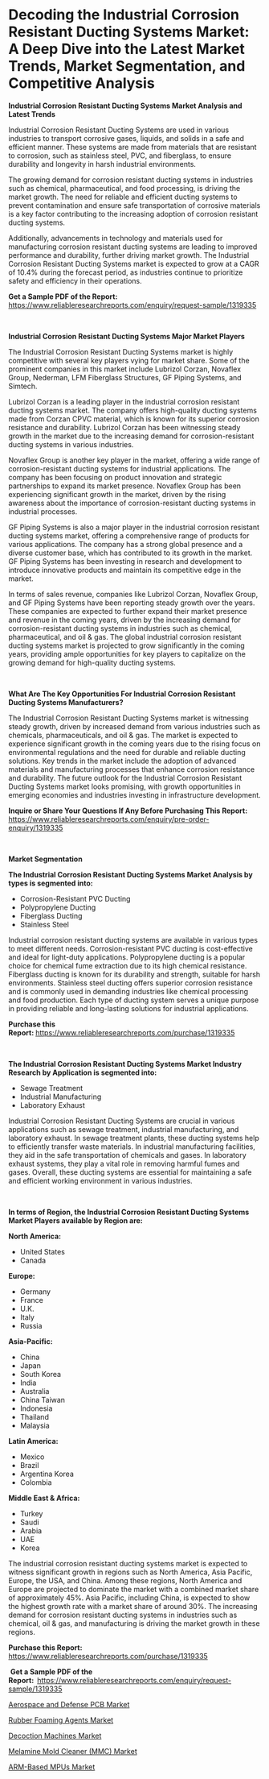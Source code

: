 <p><h1>Decoding the Industrial Corrosion Resistant Ducting Systems Market: A Deep Dive into the Latest Market Trends, Market Segmentation, and Competitive Analysis</h1></p><p><strong>Industrial Corrosion Resistant Ducting Systems Market Analysis and Latest Trends</strong></p>
<p><p>Industrial Corrosion Resistant Ducting Systems are used in various industries to transport corrosive gases, liquids, and solids in a safe and efficient manner. These systems are made from materials that are resistant to corrosion, such as stainless steel, PVC, and fiberglass, to ensure durability and longevity in harsh industrial environments.</p><p>The growing demand for corrosion resistant ducting systems in industries such as chemical, pharmaceutical, and food processing, is driving the market growth. The need for reliable and efficient ducting systems to prevent contamination and ensure safe transportation of corrosive materials is a key factor contributing to the increasing adoption of corrosion resistant ducting systems.</p><p>Additionally, advancements in technology and materials used for manufacturing corrosion resistant ducting systems are leading to improved performance and durability, further driving market growth. The Industrial Corrosion Resistant Ducting Systems market is expected to grow at a CAGR of 10.4% during the forecast period, as industries continue to prioritize safety and efficiency in their operations.</p></p>
<p><strong>Get a Sample PDF of the Report:&nbsp;</strong> <a href="https://www.reliableresearchreports.com/enquiry/request-sample/1319335">https://www.reliableresearchreports.com/enquiry/request-sample/1319335</a></p>
<p>&nbsp;</p>
<p><strong>Industrial Corrosion Resistant Ducting Systems Major Market Players</strong></p>
<p><p>The Industrial Corrosion Resistant Ducting Systems market is highly competitive with several key players vying for market share. Some of the prominent companies in this market include Lubrizol Corzan, Novaflex Group, Nederman, LFM Fiberglass Structures, GF Piping Systems, and Simtech.</p><p>Lubrizol Corzan is a leading player in the industrial corrosion resistant ducting systems market. The company offers high-quality ducting systems made from Corzan CPVC material, which is known for its superior corrosion resistance and durability. Lubrizol Corzan has been witnessing steady growth in the market due to the increasing demand for corrosion-resistant ducting systems in various industries.</p><p>Novaflex Group is another key player in the market, offering a wide range of corrosion-resistant ducting systems for industrial applications. The company has been focusing on product innovation and strategic partnerships to expand its market presence. Novaflex Group has been experiencing significant growth in the market, driven by the rising awareness about the importance of corrosion-resistant ducting systems in industrial processes.</p><p>GF Piping Systems is also a major player in the industrial corrosion resistant ducting systems market, offering a comprehensive range of products for various applications. The company has a strong global presence and a diverse customer base, which has contributed to its growth in the market. GF Piping Systems has been investing in research and development to introduce innovative products and maintain its competitive edge in the market.</p><p>In terms of sales revenue, companies like Lubrizol Corzan, Novaflex Group, and GF Piping Systems have been reporting steady growth over the years. These companies are expected to further expand their market presence and revenue in the coming years, driven by the increasing demand for corrosion-resistant ducting systems in industries such as chemical, pharmaceutical, and oil & gas. The global industrial corrosion resistant ducting systems market is projected to grow significantly in the coming years, providing ample opportunities for key players to capitalize on the growing demand for high-quality ducting systems.</p></p>
<p>&nbsp;</p>
<p><strong>What Are The Key Opportunities For Industrial Corrosion Resistant Ducting Systems Manufacturers?</strong></p>
<p><p>The Industrial Corrosion Resistant Ducting Systems market is witnessing steady growth, driven by increased demand from various industries such as chemicals, pharmaceuticals, and oil & gas. The market is expected to experience significant growth in the coming years due to the rising focus on environmental regulations and the need for durable and reliable ducting solutions. Key trends in the market include the adoption of advanced materials and manufacturing processes that enhance corrosion resistance and durability. The future outlook for the Industrial Corrosion Resistant Ducting Systems market looks promising, with growth opportunities in emerging economies and industries investing in infrastructure development.</p></p>
<p><strong>Inquire or Share Your Questions If Any Before Purchasing This Report:</strong> <a href="https://www.reliableresearchreports.com/enquiry/pre-order-enquiry/1319335">https://www.reliableresearchreports.com/enquiry/pre-order-enquiry/1319335</a></p>
<p>&nbsp;</p>
<p><strong>Market Segmentation</strong></p>
<p><strong>The Industrial Corrosion Resistant Ducting Systems Market Analysis by types is segmented into:</strong></p>
<p><ul><li>Corrosion-Resistant PVC Ducting</li><li>Polypropylene Ducting</li><li>Fiberglass Ducting</li><li>Stainless Steel</li></ul></p>
<p><p>Industrial corrosion resistant ducting systems are available in various types to meet different needs. Corrosion-resistant PVC ducting is cost-effective and ideal for light-duty applications. Polypropylene ducting is a popular choice for chemical fume extraction due to its high chemical resistance. Fiberglass ducting is known for its durability and strength, suitable for harsh environments. Stainless steel ducting offers superior corrosion resistance and is commonly used in demanding industries like chemical processing and food production. Each type of ducting system serves a unique purpose in providing reliable and long-lasting solutions for industrial applications.</p></p>
<p><strong>Purchase this Report:&nbsp;</strong><a href="https://www.reliableresearchreports.com/purchase/1319335">https://www.reliableresearchreports.com/purchase/1319335</a></p>
<p>&nbsp;</p>
<p><strong>The Industrial Corrosion Resistant Ducting Systems Market Industry Research by Application is segmented into:</strong></p>
<p><ul><li>Sewage Treatment</li><li>Industrial Manufacturing</li><li>Laboratory Exhaust</li></ul></p>
<p><p>Industrial Corrosion Resistant Ducting Systems are crucial in various applications such as sewage treatment, industrial manufacturing, and laboratory exhaust. In sewage treatment plants, these ducting systems help to efficiently transfer waste materials. In industrial manufacturing facilities, they aid in the safe transportation of chemicals and gases. In laboratory exhaust systems, they play a vital role in removing harmful fumes and gases. Overall, these ducting systems are essential for maintaining a safe and efficient working environment in various industries.</p></p>
<p>&nbsp;</p>
<p><strong>In terms of Region, the Industrial Corrosion Resistant Ducting Systems Market Players available by Region are:</strong></p>
<p>
    <p> <strong> North America: </strong>
        <ul>
            <li>United States</li>
            <li>Canada</li>
        </ul>
        </p> 
    <p> <strong> Europe: </strong>
        <ul>
            <li>Germany</li>
            <li>France</li>
            <li>U.K.</li>
            <li>Italy</li>
            <li>Russia</li>
        </ul>
        </p> 
    <p> <strong> Asia-Pacific: </strong>
        <ul>
            <li>China</li>
            <li>Japan</li>
            <li>South Korea</li>
            <li>India</li>
            <li>Australia</li>
            <li>China Taiwan</li>
            <li>Indonesia</li>
            <li>Thailand</li>
            <li>Malaysia</li>
        </ul>
        </p> 
    <p> <strong> Latin America: </strong>
        <ul>
            <li>Mexico</li>
            <li>Brazil</li>
            <li>Argentina Korea</li>
            <li>Colombia</li>
        </ul>
        </p> 
    <p> <strong> Middle East & Africa: </strong>
        <ul>
            <li>Turkey</li>
            <li>Saudi</li>
            <li>Arabia</li>
            <li>UAE</li>
            <li>Korea</li>
        </ul>
    </p>
    </p>
<p><p>The industrial corrosion resistant ducting systems market is expected to witness significant growth in regions such as North America, Asia Pacific, Europe, the USA, and China. Among these regions, North America and Europe are projected to dominate the market with a combined market share of approximately 45%. Asia Pacific, including China, is expected to show the highest growth rate with a market share of around 30%. The increasing demand for corrosion resistant ducting systems in industries such as chemical, oil & gas, and manufacturing is driving the market growth in these regions.</p></p>
<p><strong>Purchase this Report: </strong><a href="https://www.reliableresearchreports.com/purchase/1319335">https://www.reliableresearchreports.com/purchase/1319335</a></p>
<p>&nbsp;<strong>Get a Sample PDF of the Report:&nbsp;&nbsp;</strong><a href="https://www.reliableresearchreports.com/enquiry/request-sample/1319335">https://www.reliableresearchreports.com/enquiry/request-sample/1319335</a></p>
<p><strong></strong></p>
<p><p><a href="https://view.publitas.com/reportprime-1/aerospace-and-defense-pcb-market-size-growth-and-forecast-from-2024-2031/">Aerospace and Defense PCB Market</a></p><p><a href="https://gratis-rainforest-2ca.notion.site/Rubber-Foaming-Agents-Market-Size-Growth-Outlook-from-2024-to-2031-projecting-at-Market-s-Trends-A-cd46da76fb6e4e11ac7d0f4843727632">Rubber Foaming Agents Market</a></p><p><a href="https://crocus-run-b5a.notion.site/Insights-into-Decoction-Machines-Market-Size-Analysing-Market-Share-Trends-and-Growth-from-2024-t-5ed34148aeca4eda9a814017a56ba48f">Decoction Machines Market</a></p><p><a href="https://metal-farmhouse-e95.notion.site/Melamine-Mold-Cleaner-MMC-Market-Research-Report-Provides-thorough-Industry-Overview-which-offers-b77c1042384d4ca2843f6362252ca7a5">Melamine Mold Cleaner (MMC) Market</a></p><p><a href="https://view.publitas.com/reportprime-1/arm-based-mpus-market-centers-on-aspects-such-as-market-growth-market-share-market-opportunity-and-projected-forecasts-spanning-from-2024-to-2031/">ARM-Based MPUs Market</a></p></p>